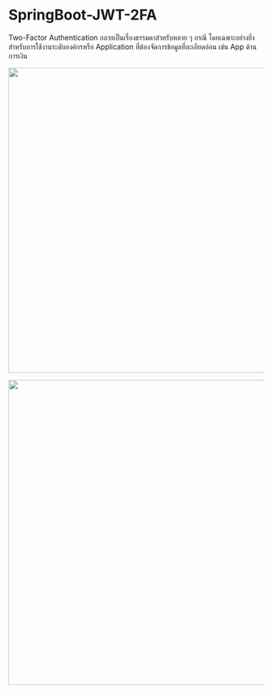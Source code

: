 # SpringBoot-JWT-2FA

Two-Factor Authentication กลายเป็นเรื่องธรรมดาสำหรับหลาย ๆ กรณี โดยเฉพาะอย่างยิ่งสำหรับการใช้งานระดับองค์กรหรือ Application ที่ต้องจัดการข้อมูลที่ละเอียดอ่อน เช่น App ด้านการเงิน

<p align="center">
  <img src="https://user-images.githubusercontent.com/15135199/107857637-1c904780-6e62-11eb-8f71-d2f59841ad73.JPG" width="600">
</p>

<p align="center">
  <img src="https://user-images.githubusercontent.com/15135199/108252416-321baf00-718b-11eb-93dc-dd5c36b0c5c5.JPG" width="600">
</p>


